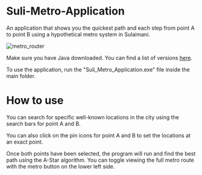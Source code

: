 # Suli-Metro-Application
An application that shows you the quickest path and each step from point A to point B using a hypothetical metro system in Sulaimani.

![metro_router](https://github.com/user-attachments/assets/79235037-b3b6-4531-b401-c20940d2052d)


Make sure you have Java downloaded. You can find a list of versions [here](https://www.java.com/en/download/).

To use the application, run the "Suli_Metro_Application.exe" file inside the main folder.

# How to use
You can search for specific well-known locations in the city using the search bars for point A and B.

You can also click on the pin icons for point A and B to set the locations at an exact point.

Once both points have been selected, the program will run and find the best path using the A-Star algorithm. You can toggle viewing the full metro route with the metro button on the lower left side. 
